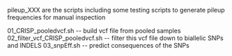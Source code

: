 pileup_XXX are the scripts including some testing scripts to generate pileup frequencies for manual inspection

01_CRISP_pooledvcf.sh -- build vcf file from pooled samples
02_filter_vcf_CRISP_pooledvcf.sh -- filter this vcf file down to biallelic SNPs and INDELS
03_snpEff.sh -- predict consequences of the SNPs
